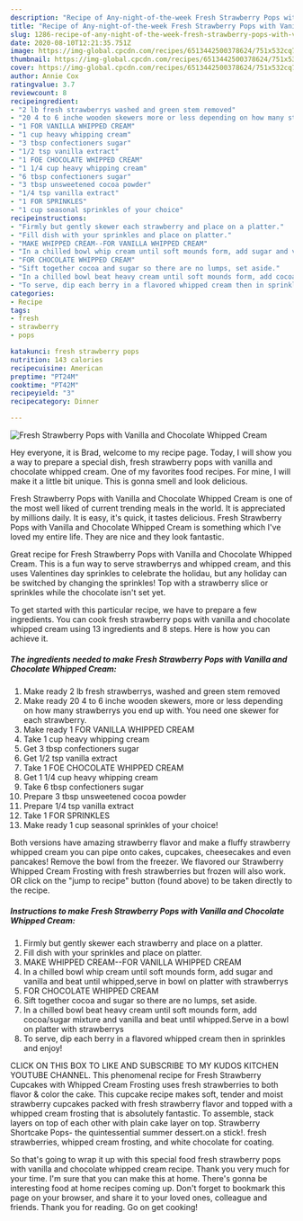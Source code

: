 ```yaml
---
description: "Recipe of Any-night-of-the-week Fresh Strawberry Pops with Vanilla and Chocolate Whipped Cream"
title: "Recipe of Any-night-of-the-week Fresh Strawberry Pops with Vanilla and Chocolate Whipped Cream"
slug: 1286-recipe-of-any-night-of-the-week-fresh-strawberry-pops-with-vanilla-and-chocolate-whipped-cream
date: 2020-08-10T12:21:35.751Z
image: https://img-global.cpcdn.com/recipes/6513442500378624/751x532cq70/fresh-strawberry-pops-with-vanilla-and-chocolate-whipped-cream-recipe-main-photo.jpg
thumbnail: https://img-global.cpcdn.com/recipes/6513442500378624/751x532cq70/fresh-strawberry-pops-with-vanilla-and-chocolate-whipped-cream-recipe-main-photo.jpg
cover: https://img-global.cpcdn.com/recipes/6513442500378624/751x532cq70/fresh-strawberry-pops-with-vanilla-and-chocolate-whipped-cream-recipe-main-photo.jpg
author: Annie Cox
ratingvalue: 3.7
reviewcount: 8
recipeingredient:
- "2 lb fresh strawberrys washed and green stem removed"
- "20 4 to 6 inche wooden skewers more or less depending on how many strawberrys you end up with You need one skewer for each strawberry"
- "1 FOR VANILLA WHIPPED CREAM"
- "1 cup heavy whipping cream"
- "3 tbsp confectioners sugar"
- "1/2 tsp vanilla extract"
- "1 FOE CHOCOLATE WHIPPED CREAM"
- "1 1/4 cup heavy whipping cream"
- "6 tbsp confectioners sugar"
- "3 tbsp unsweetened cocoa powder"
- "1/4 tsp vanilla extract"
- "1 FOR SPRINKLES"
- "1 cup seasonal sprinkles of your choice"
recipeinstructions:
- "Firmly but gently skewer each strawberry and place on a platter."
- "Fill dish with your sprinkles and place on platter."
- "MAKE WHIPPED CREAM--FOR VANILLA WHIPPED CREAM"
- "In a chilled bowl whip cream until soft mounds form, add sugar and vanilla and beat until whipped,serve in bowl on platter with strawberrys"
- "FOR CHOCOLATE WHIPPED CREAM"
- "Sift together cocoa and sugar so there are no lumps, set aside."
- "In a chilled bowl beat heavy cream until soft mounds form, add cocoa/sugar mixture and vanilla and beat until whipped.Serve in a bowl on platter with strawberrys"
- "To serve, dip each berry in a flavored whipped cream then in sprinkles and enjoy!"
categories:
- Recipe
tags:
- fresh
- strawberry
- pops

katakunci: fresh strawberry pops 
nutrition: 143 calories
recipecuisine: American
preptime: "PT24M"
cooktime: "PT42M"
recipeyield: "3"
recipecategory: Dinner

---
```



![Fresh Strawberry Pops with Vanilla and Chocolate Whipped Cream](https://img-global.cpcdn.com/recipes/6513442500378624/751x532cq70/fresh-strawberry-pops-with-vanilla-and-chocolate-whipped-cream-recipe-main-photo.jpg)

Hey everyone, it is Brad, welcome to my recipe page. Today, I will show you a way to prepare a special dish, fresh strawberry pops with vanilla and chocolate whipped cream. One of my favorites food recipes. For mine, I will make it a little bit unique. This is gonna smell and look delicious.

Fresh Strawberry Pops with Vanilla and Chocolate Whipped Cream is one of the most well liked of current trending meals in the world. It is appreciated by millions daily. It is easy, it's quick, it tastes delicious. Fresh Strawberry Pops with Vanilla and Chocolate Whipped Cream is something which I've loved my entire life. They are nice and they look fantastic.

Great recipe for Fresh Strawberry Pops with Vanilla and Chocolate Whipped Cream. This is a fun way to serve strawberrys and whipped cream, and this uses Valentines day sprinkles to celebrate the holidau, but any holiday can be switched by changing the sprinkles! Top with a strawberry slice or sprinkles while the chocolate isn&#39;t set yet.


To get started with this particular recipe, we have to prepare a few ingredients. You can cook fresh strawberry pops with vanilla and chocolate whipped cream using 13 ingredients and 8 steps. Here is how you can achieve it.

<!--inarticleads1-->

##### The ingredients needed to make Fresh Strawberry Pops with Vanilla and Chocolate Whipped Cream:

1. Make ready 2 lb fresh strawberrys, washed and green stem removed
1. Make ready 20 4 to 6 inche wooden skewers, more or less depending on how many strawberrys you end up with. You need one skewer for each strawberry.
1. Make ready 1 FOR VANILLA WHIPPED CREAM
1. Take 1 cup heavy whipping cream
1. Get 3 tbsp confectioners sugar
1. Get 1/2 tsp vanilla extract
1. Take 1 FOE CHOCOLATE WHIPPED CREAM
1. Get 1 1/4 cup heavy whipping cream
1. Take 6 tbsp confectioners sugar
1. Prepare 3 tbsp unsweetened cocoa powder
1. Prepare 1/4 tsp vanilla extract
1. Take 1 FOR SPRINKLES
1. Make ready 1 cup seasonal sprinkles of your choice!


Both versions have amazing strawberry flavor and make a fluffy strawberry whipped cream you can pipe onto cakes, cupcakes, cheesecakes and even pancakes! Remove the bowl from the freezer. We flavored our Strawberry Whipped Cream Frosting with fresh strawberries but frozen will also work. OR click on the &#34;jump to recipe&#34; button (found above) to be taken directly to the recipe. 

<!--inarticleads2-->

##### Instructions to make Fresh Strawberry Pops with Vanilla and Chocolate Whipped Cream:

1. Firmly but gently skewer each strawberry and place on a platter.
1. Fill dish with your sprinkles and place on platter.
1. MAKE WHIPPED CREAM--FOR VANILLA WHIPPED CREAM
1. In a chilled bowl whip cream until soft mounds form, add sugar and vanilla and beat until whipped,serve in bowl on platter with strawberrys
1. FOR CHOCOLATE WHIPPED CREAM
1. Sift together cocoa and sugar so there are no lumps, set aside.
1. In a chilled bowl beat heavy cream until soft mounds form, add cocoa/sugar mixture and vanilla and beat until whipped.Serve in a bowl on platter with strawberrys
1. To serve, dip each berry in a flavored whipped cream then in sprinkles and enjoy!


CLICK ON THIS BOX TO LIKE AND SUBSCRIBE TO MY KUDOS KITCHEN YOUTUBE CHANNEL. This phenomenal recipe for Fresh Strawberry Cupcakes with Whipped Cream Frosting uses fresh strawberries to both flavor &amp; color the cake. This cupcake recipe makes soft, tender and moist strawberry cupcakes packed with fresh strawberry flavor and topped with a whipped cream frosting that is absolutely fantastic. To assemble, stack layers on top of each other with plain cake layer on top. Strawberry Shortcake Pops- the quintessential summer dessert.on a stick!. fresh strawberries, whipped cream frosting, and white chocolate for coating. 

So that's going to wrap it up with this special food fresh strawberry pops with vanilla and chocolate whipped cream recipe. Thank you very much for your time. I'm sure that you can make this at home. There's gonna be interesting food at home recipes coming up. Don't forget to bookmark this page on your browser, and share it to your loved ones, colleague and friends. Thank you for reading. Go on get cooking!
